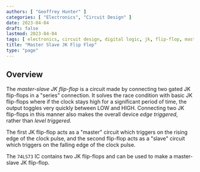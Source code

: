 ```yaml
---
authors: [ "Geoffrey Hunter" ]
categories: [ "Electronics", "Circuit Design" ]
date: 2023-04-04
draft: false
lastmod: 2023-04-04
tags: [ electronics, circuit design, digital logic, jk, flip-flop, master, slave, clock ]
title: "Master Slave JK Flip Flop"
type: "page"
---
```


## Overview

The _master-slave JK flip-flop_ is a circuit made by connecting two gated JK flip-flops in a "series" connection. It solves the race condition with basic JK flip-flops where if the clock stays high for a significant period of time, the output toggles very quickly between LOW and HIGH. Connecting two JK flip-flops in this manner also makes the overall device _edge triggered_, rather than _level triggered_.

The first JK flip-flop acts as a "master" circuit which triggers on the rising edge of the clock pulse, and the second flip-flop acts as a "slave" circuit which triggers on the falling edge of the clock pulse.

The `74LS73` IC contains two JK flip-flops and can be used to make a master-slave JK flip-flop.